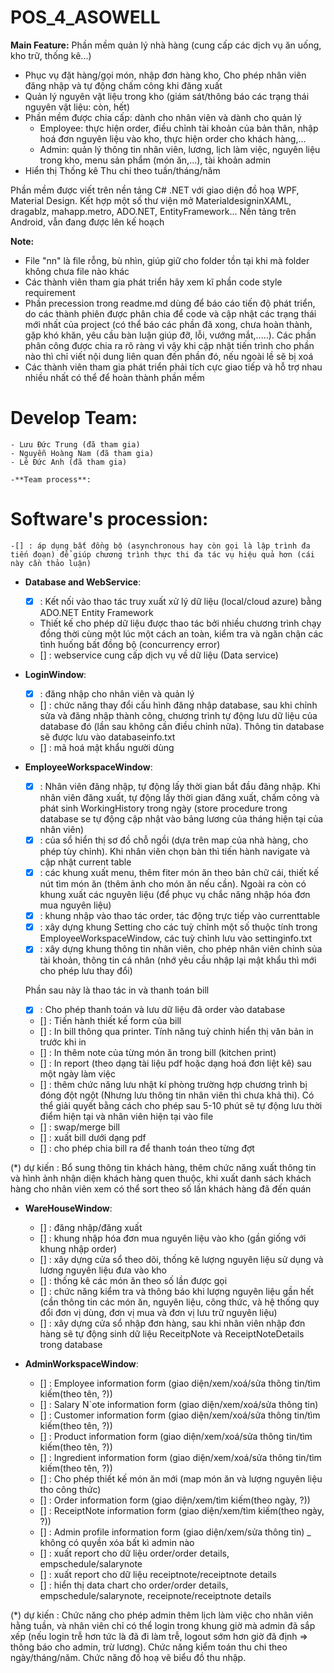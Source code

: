 ﻿# POS_4_ASOWELL

**Main Feature:**
Phần mềm quản lý nhà hàng (cung cấp các dịch vụ ăn uống, kho trữ, thống kê...)
  - Phục vụ đặt hàng/gọi món, nhập đơn hàng kho, Cho phép nhân viên đăng nhập và tự động chấm công khi đăng xuất
  - Quản lý nguyên vật liệu trong kho (giám sát/thông báo các trạng thái nguyên vật liệu: còn, hết)
  - Phần mềm được chia cấp: dành cho nhân viên và dành cho quản lý
    + Employee: thực hiện order, điều chỉnh tài khoản của bản thân, nhập hoá đơn nguyên liệu vào kho, thực hiện order cho khách hàng,...
    + Admin: quản lý thông tin nhân viên, lương, lịch làm việc, nguyên liệu trong kho, menu sản phẩm (món ăn,...), tài khoản admin
  - Hiển thị Thống kê Thu chi theo tuần/tháng/năm

Phần mềm được viết trên nền tảng C# .NET với giao diện đồ hoạ WPF, Material Design. Kết hợp một số thư viện mở MaterialdesigninXAML, dragablz, mahapp.metro, ADO.NET, EntityFramework...
Nền tảng trên Android, vẫn đang được lên kế hoạch


**Note:**
 - File "nn" là file rỗng, bù nhìn, giúp giữ cho folder tồn tại khi mà folder không chưa file nào khác
 - Các thành viên tham gia phát triển hãy xem kĩ phần code style requirement
 - Phần precession trong readme.md dùng để báo cáo tiến độ phát triển, do các thành phiên được phân chia để code và cập nhật các trạng thái mới nhất của project (có thể báo các phần đã xong, chưa hoàn thành, gặp khó khăn, yêu cầu bàn luận giúp đỡ, lỗi, vướng mắt,.....). Các phần phân công được chia ra rõ ràng vì vậy khi cập nhật tiến trình cho phần nào thì chỉ viết nội dung liên quan đến phần đó, nếu ngoài lề sẽ bị xoá
 - Các thành viên tham gia phát triển phải tích cực giao tiếp và hỗ trợ nhau nhiều nhất có thể để hoàn thành phần mềm


# Develop Team:
    - Lưu Đức Trung (đã tham gia)
    - Nguyễn Hoàng Nam (đã tham gia)
    - Lê Đức Anh (đã tham gia)
    
    -**Team process**:
    


# Software's procession:
    -[] : áp dụng bất đồng bộ (asynchronous hay còn gọi là lập trình đa tiến đoạn) để giúp chương trình thực thi đa tác vụ hiệu quả hơn (cái này cần thảo luận)

  - **Database and WebService**:
    - [x] : Kết nối vào thao tác truy xuất xử lý dữ liệu (local/cloud azure) bằng ADO.NET Entity Framework
    - Thiết kế cho phép dữ liệu được thao tác bởi nhiều chương trình chạy đồng thời cùng một lúc một cách an toàn, kiểm tra và ngăn chận các tình huống bất đồng bộ (concurrency error)
    - [] : webservice cung cấp dịch vụ về dữ liệu (Data service)


  - **LoginWindow**:
    - [x] : đăng nhập cho nhân viên và quản lý
    - [] : chức năng thay đổi cấu hình đăng nhập database, sau khi chỉnh sửa và đăng nhập thành công, chương trình tự động lưu dữ liệu của database đó (lần sau không cần điều chỉnh nữa). Thông tin database sẽ được lưu vào databaseinfo.txt
    - [] : mã hoá mật khẩu người dùng

  - **EmployeeWorkspaceWindow**:
    - [x] : Nhân viên đăng nhập, tự động lấy thời gian bắt đầu đăng nhập. Khi nhân viên đăng xuất, tự động lấy thời gian đăng xuất, chấm công và phát sinh WorkingHistory trong ngày (store procedure trong database se tự động cập nhật vào bảng lương của tháng hiện tại của nhân viên)
    - [x] : của sổ hiển thị sơ đồ chỗ ngồi (dựa trên map của nhà hàng, cho phép tùy chỉnh). Khi nhân viên chọn bàn thì tiến hành navigate và cập nhật current table
    - [x] : các khung xuất menu, thêm fiter món ăn theo bản chữ cái, thiết kế nút tìm món ăn (thêm ảnh cho món ăn nếu cần). Ngoài ra còn có khung xuất các nguyên liệu (để phục vụ chắc năng nhập hóa đơn mua nguyên liệu)
    - [x] : khung nhập vào thao tác order, tác động trực tiếp vào currenttable
    - [x] : xây dựng khung Setting cho các tuỳ chỉnh một số thuộc tính trong EmployeeWorkspaceWindow, các tuỳ chỉnh lưu vào settinginfo.txt
    - [x] : xây dựng khung thông tin nhân viên, cho phép nhân viên chỉnh sủa tài khoản, thông tin cá nhân (nhớ yêu cầu nhập lại mật khẩu thì mới cho phép lưu thay đổi)
    
    Phần sau này là thao tác in và thanh toán bill
    
    - [x] : Cho phép thanh toán và lưu dữ liệu đã order vào database
    - [] : Tiến hành thiết kế form của bill
    - [] : In bill thông qua printer. Tính năng tuỳ chỉnh hiển thị văn bản in trước khi in
    - [] : In thêm note của từng món ăn trong bill (kitchen print)
    - [] : In report (theo dạng tài liệu pdf hoặc dạng hoá đơn liệt kê) sau một ngày làm việc
    - [] : thêm chức năng lưu nhật kí phòng trường hợp chương trình bị đóng đột ngột (Nhưng lưu thông tin nhân viên thì chưa khả thi). Có thể giải quyết bằng cách cho phép sau 5-10 phút sẽ tự động lưu thời điểm hiện tại và nhân viên hiện tại vào file
    - [] : swap/merge bill
    - [] : xuất bill dưới dạng pdf
    - [] : cho phép chia bill ra để thanh toán theo từng đợt
    
(*) dự kiến :  Bổ sung thông tin khách hàng, thêm chức năng xuất thông tin và hình ảnh nhận diện khách hàng quen thuộc, khi xuất danh sách khách hàng cho nhân viên xem có thể sort theo số lần khách hàng đã đến quán


  - **WareHouseWindow**:
    + [] : đăng nhập/đăng xuất
    - [] : khung nhập hóa đơn mua nguyên liệu vào kho (gần giống với khung nhập order)
    + [] : xây dựng cửa sổ theo dõi, thống kê lượng nguyên liệu sử dụng và lương nguyên liệu đưa vào kho
    + [] : thống kê các món ăn theo số lần được gọi
    + [] : chức năng kiểm tra và thông báo khi lượng nguyên liệu gần hết (cần thông tin các món ăn, nguyên liệu, công thức, và hệ thống quy đổi đơn vị dùng, đơn vị mua và đơn vị lưu trữ nguyên liệu)
    + [] : xây dựng cửa sổ nhập đơn hàng, sau khi nhân viên nhập đơn hàng sẽ tự động sinh dữ liệu ReceitpNote và ReceiptNoteDetails trong database


  - **AdminWorkspaceWindow**:
    + [] : Employee information form (giao diện/xem/xoá/sửa thông tin/tìm kiếm(theo tên, ?))
    + [] : Salary N`ote information form (giao diện/xem/xoá/sửa thông tin)
    + [] : Customer information form (giao diện/xem/xoá/sửa thông tin/tìm kiếm(theo tên, ?))
    + [] : Product information form (giao diện/xem/xoá/sửa thông tin/tìm kiếm(theo tên, ?))
    + [] : Ingredient information form (giao diện/xem/xoá/sửa thông tin/tìm kiếm(theo tên, ?))
    + [] : Cho phép thiết kế món ăn mới (map món ăn và lượng nguyên liệu tho công thức)
    + [] : Order information form (giao diện/xem/tìm kiếm(theo ngày, ?))
    + [] : ReceiptNote information form (giao diện/xem/tìm kiếm(theo ngày, ?))
    + [] : Admin profile information form (giao diện/xem/sửa thông tin) _ không có quyền xóa bất kì admin nào
    + [] : xuất report cho dữ liệu order/order details, empschedule/salarynote
    + [] : xuất report cho dữ liệu receiptnote/receiptnote details
    + [] : hiển thị data chart cho order/order details, empschedule/salarynote, receipnote/receiptnote details
    
(*) dự kiến : Chức năng cho phép admin thêm lịch làm việc cho nhân viên hằng tuần, và nhân viên chỉ có thể login trong khung giờ mà admin đã sắp xếp (nếu login trễ hơn tức là đã đi làm trễ, logout sớm hơn giờ đã định => thông báo cho admin, trừ lương). Chức năng kiểm toán thu chi theo ngày/tháng/năm. Chức năng đồ hoạ vẽ biểu đồ thu nhập. 

